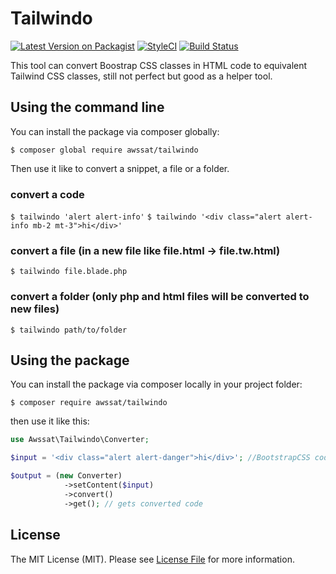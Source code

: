 # Tailwindo

[![Latest Version on Packagist](https://img.shields.io/packagist/v/awssat/tailwindo.svg?style=flat-square)](https://packagist.org/packages/awssat/tailwindo)
[![StyleCI](https://styleci.io/repos/110390721/shield?branch=master)](https://styleci.io/repos/110390721)
[![Build Status](https://img.shields.io/travis/awssat/tailwindo/master.svg?style=flat-square)](https://travis-ci.org/awssat/tailwindo)


This tool can convert Boostrap CSS classes in HTML code to equivalent Tailwind CSS classes, still not perfect but good as a helper tool.


## Using the command line

You can install the package via composer globally:

`$ composer global require awssat/tailwindo`

Then use it like to convert a snippet, a file or a folder.

### convert a code
`$ tailwindo 'alert alert-info'`
`$ tailwindo '<div class="alert alert-info mb-2 mt-3">hi</div>'`

### convert a file (in a new file like file.html -> file.tw.html)
`$ tailwindo file.blade.php`

### convert a folder (only php and html files will be converted to new files)
`$ tailwindo path/to/folder`

## Using the package

You can install the package via composer locally in your project folder:

`$ composer require awssat/tailwindo`

then use it like this: 

```php
use Awssat\Tailwindo\Converter;

$input = '<div class="alert alert-danger">hi</div>'; //BootstrapCSS code

$output = (new Converter)
            ->setContent($input)
            ->convert()
            ->get(); // gets converted code
```


## License
The MIT License (MIT). Please see [License File](LICENSE.md) for more information.
